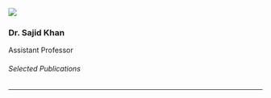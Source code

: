 [![](https://giki.edu.pk/wp-content/uploads/2019/11/profile-picture-1-640x450.webp)](https://giki.edu.pk/wp-content/uploads/2019/11/profile-picture-1.webp)
### Dr. Sajid Khan 
Assistant Professor
###### Selected Publications
* * *
